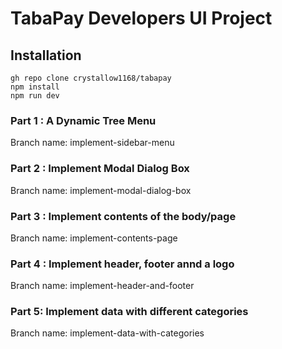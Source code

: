 # TabaPay Developers UI Project

## Installation
`gh repo clone crystallow1168/tabapay`  
`npm install`  
`npm run dev`

### Part 1 : A Dynamic Tree Menu
Branch name: implement-sidebar-menu

### Part 2 : Implement Modal Dialog Box
Branch name: implement-modal-dialog-box

### Part 3 : Implement contents of the body/page
Branch name: implement-contents-page

### Part 4 : Implement header, footer annd a logo
Branch name: implement-header-and-footer

### Part 5: Implement data with different categories
Branch name: implement-data-with-categories
